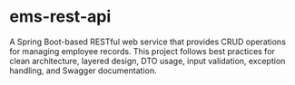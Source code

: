 # ems-rest-api
A Spring Boot-based RESTful web service that provides CRUD operations for managing employee records. This project follows best practices for clean architecture, layered design, DTO usage, input validation, exception handling, and Swagger documentation.
